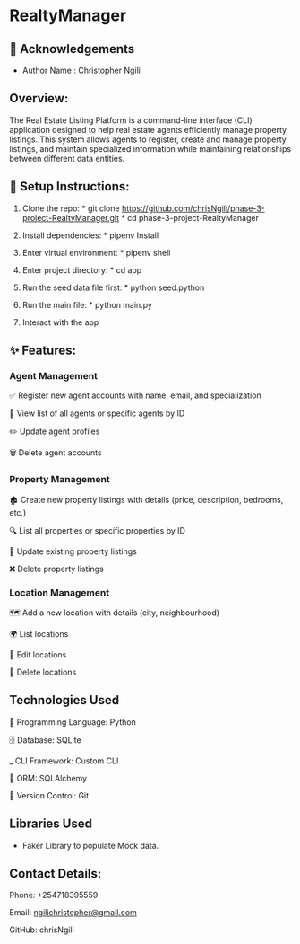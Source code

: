 
# RealtyManager

## 🙌 Acknowledgements

* Author Name : Christopher Ngili

## Overview:
The Real Estate Listing Platform is a command-line interface (CLI) application designed to help real estate agents efficiently manage property listings. This system allows agents to register, create and manage property listings, and maintain specialized information while maintaining relationships between different data entities.

## 🚧 Setup Instructions:
 1. Clone the repo:
        * git clone  https://github.com/chrisNgili/phase-3-project-RealtyManager.git
        * cd phase-3-project-RealtyManager
 
 2. Install dependencies:
        * pipenv Install
 
 3. Enter virtual environment:
        * pipenv shell

 4. Enter project directory:
        * cd app
 
 5. Run the seed data file first:
        * python seed.python
 
 6. Run the main file:
        * python main.py

 7. Interact with the app


## ✨ Features:
### Agent Management
✅ Register new agent accounts with name, email, and specialization

👀 View list of all agents or specific agents by ID

✏️ Update agent profiles

🗑️ Delete agent accounts

### Property Management
🏠 Create new property listings with details (price, description, bedrooms, etc.)

🔍 List all properties or specific properties by ID

🔄 Update existing property listings

❌ Delete property listings

### Location Management 
🗺️ Add a new location with details (city, neighbourhood)

🌍 List locations

📝 Edit locations

🚫 Delete locations


## Technologies Used
🐍  Programming Language: Python
  
🗄️  Database: SQLite

_  CLI Framework: Custom CLI

🔗  ORM: SQLAlchemy

🌳  Version Control: Git 

## Libraries Used
 * Faker Library to populate Mock data.

## Contact Details:

Phone: +254718395559

Email: ngilichristopher@gmail.com

GitHub: chrisNgili